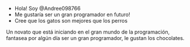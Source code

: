  - Hola! Soy @Andree098766
 - Me gustaría ser un gran programador en futuro!
 - Cree que los gatos son mejores que los perros
 
 Un novato que está iniciando en el gran mundo de la programación, fantasea por algún día ser un gran programador, le gustan los chocolates.
